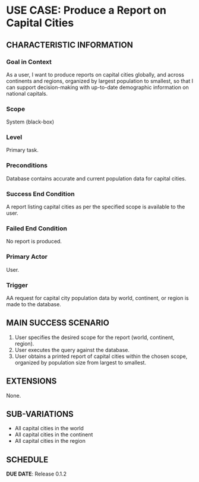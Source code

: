 # USE CASE: Produce a Report on Capital Cities

## CHARACTERISTIC INFORMATION

### Goal in Context

As a user, I want to produce reports on capital cities globally, and across continents and regions, organized by largest population to smallest, so that I can support decision-making with up-to-date demographic information on national capitals.

### Scope

System (black-box)

### Level

Primary task.

### Preconditions

Database contains accurate and current population data for capital cities.

### Success End Condition

A report listing capital cities as per the specified scope is available to the user.

### Failed End Condition

No report is produced.

### Primary Actor

User.

### Trigger

AA request for capital city population data by world, continent, or region is made to the database.

## MAIN SUCCESS SCENARIO

1. User specifies the desired scope for the report (world, continent, region).
2. User executes the query against the database.
3. User obtains a printed report of capital cities within the chosen scope, organized by population size from largest to smallest.

## EXTENSIONS

None.

## SUB-VARIATIONS

-   All capital cities in the world
-   All capital cities in the continent
-   All capital cities in the region

## SCHEDULE

**DUE DATE**: Release 0.1.2
